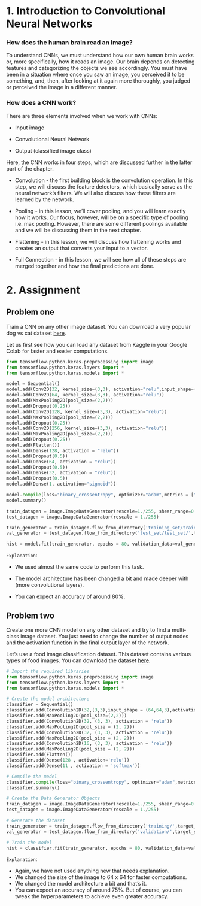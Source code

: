 # 1. Introduction to Convolutional Neural Networks

### How does the human brain read an image?

To understand CNNs, we must understand how our own human brain works or, more specifically, how it reads an image. Our brain depends on detecting features and categorizing the objects we see accordingly. You must have been in a situation where once you saw an image, you perceived it to be something, and, then, after looking at it again more thoroughly, you judged or perceived the image in a different manner.

### How does a CNN work?

There are three elements involved when we work with CNNs:

* Input image

* Convolutional Neural Network

* Output (classified image class)

Here, the CNN works in four steps, which are discussed further in the latter part of the chapter.

* Convolution - the first building block is the convolution operation. In this step, we will discuss the feature detectors, which basically serve as the neural network’s filters. We will also discuss how these filters are learned by the network.

* Pooling - in this lesson, we’ll cover pooling, and you will learn exactly how it works. Our focus, however, will be on a specific type of pooling i.e. max pooling. However, there are some different poolings available and we will be discussing them in the next chapter.

* Flattening - in this lesson, we will discuss how flattening works and creates an output that converts your input to a vector.

* Full Connection - in this lesson, we will see how all of these steps are merged together and how the final predictions are done.

# 2. Assignment

## Problem one

Train a CNN on any other image dataset. You can download a very popular dog vs cat dataset [here](https://www.kaggle.com/datasets/tongpython/cat-and-dog).

Let us first see how you can load any dataset from Kaggle in your Google Colab for faster and easier computations.

```py
from tensorflow.python.keras.preprocessing import image
from tensorflow.python.keras.layers import *
from tensorflow.python.keras.models import *

model = Sequential()
model.add(Conv2D(32, kernel_size=(3,3), activation="relu",input_shape=(224,224,3)))
model.add(Conv2D(64, kernel_size=(3,3), activation="relu"))
model.add(MaxPooling2D(pool_size=(2,2)))
model.add(Dropout(0.25))
model.add(Conv2D(128, kernel_size=(3,3), activation="relu"))
model.add(MaxPooling2D(pool_size=(2,2)))
model.add(Dropout(0.25))
model.add(Conv2D(256, kernel_size=(3,3), activation="relu"))
model.add(MaxPooling2D(pool_size=(2,2)))
model.add(Dropout(0.25))
model.add(Flatten())
model.add(Dense(128, activation = "relu"))
model.add(Dropout(0.5))
model.add(Dense(64, activation = "relu"))
model.add(Dropout(0.5))
model.add(Dense(32, activation = "relu"))
model.add(Dropout(0.5))
model.add(Dense(1, activation="sigmoid"))

model.compile(loss="binary_crossentropy", optimizer="adam",metrics = ["accuracy"])
model.summary()

train_datagen = image.ImageDataGenerator(rescale=1./255, shear_range=0.2, zoom_range=0.2, horizontal_flip=True)
test_datagen = image.ImageDataGenerator(rescale = 1./255)

train_generator = train_datagen.flow_from_directory('training_set/training_set/',target_size=(224,224),batch_size=32, class_mode="binary")
val_generator = test_datagen.flow_from_directory('test_set/test_set/',target_size=(224,224),batch_size=32, class_mode="binary")

hist = model.fit(train_generator, epochs = 80, validation_data=val_generator)
```

`Explanation`:

* We used almost the same code to perform this task.

* The model architecture has been changed a bit and made deeper with (more convolutional layers).

* You can expect an accuracy of around 80%.

## Problem two

Create one more CNN model on any other dataset and try to find a multi-class image dataset. You just need to change the number of output nodes and the activation function in the final output layer of the network.

Let’s use a food image classification dataset. This dataset contains various types of food images. You can download the dataset [here](https://www.kaggle.com/datasets/trolukovich/food11-image-dataset).

```py
# Import the required libraries
from tensorflow.python.keras.preprocessing import image
from tensorflow.python.keras.layers import *
from tensorflow.python.keras.models import *

# Create the model architecture
classifier = Sequential()
classifier.add(Convolution2D(32,(3,3),input_shape = (64,64,3),activation='relu'))
classifier.add(MaxPooling2D(pool_size=(2,2)))
classifier.add(Convolution2D(32, (3, 3), activation = 'relu'))
classifier.add(MaxPooling2D(pool_size = (2, 2)))
classifier.add(Convolution2D(32, (3, 3), activation = 'relu'))
classifier.add(MaxPooling2D(pool_size = (2, 2)))
classifier.add(Convolution2D(16, (3, 3), activation = 'relu'))
classifier.add(MaxPooling2D(pool_size = (2, 2)))
classifier.add(Flatten())
classifier.add(Dense(128 , activation='relu'))
classifier.add(Dense(11 , activation = 'softmax'))

# Compile the model
classifier.compile(loss="binary_crossentropy", optimizer="adam",metrics = ["accuracy"])
classifier.summary()

# Create the Data Generator Objects
train_datagen = image.ImageDataGenerator(rescale=1./255, shear_range=0.2, zoom_range=0.2, horizontal_flip=True)
test_datagen = image.ImageDataGenerator(rescale = 1./255)

# Generate the dataset
train_generator = train_datagen.flow_from_directory('training/',target_size=(64,64),batch_size=32, class_mode="binary")
val_generator = test_datagen.flow_from_directory('validation/',target_size=(64,64),batch_size=32, class_mode="binary")

# Train the model
hist = classifier.fit(train_generator, epochs = 80, validation_data=val_generator)
```

`Explanation`:

* Again, we have not used anything new that needs explanation.
* We changed the size of the image to 64 x 64 for faster computations.
* We changed the model architecture a bit and that’s it.
* You can expect an accuracy of around 75%. But of course, you can tweak the hyperparameters to achieve even greater accuracy.
